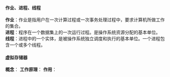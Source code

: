 #### 作业、进程、线程
**作业**：作业是指用户在一次计算过程或一次事务处理过程中，要求计算机所做工作的集合。  
**进程**：程序在一个数据集上的一次运行过程。是操作系统资源分配的基本单位。  
**线程**：进程中的一个实体，是被操作系统独立调度和执行的基本单位。一个进程包含一个或多个线程。
#### 虚拟存储器
**概念**：
**工作原理**：
**作用**：
